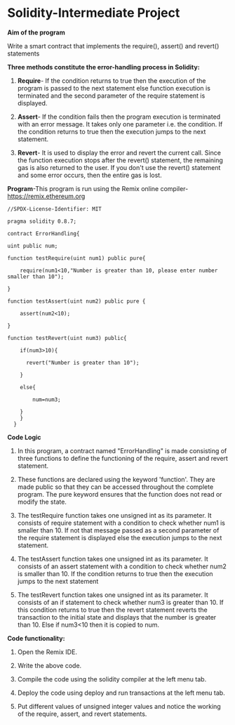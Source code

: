 # Solidity-Intermediate Project

__**Aim of the program**__

Write a smart contract that implements the require(), assert() and revert() statements

**Three methods constitute the error-handling process in Solidity:**

1. **Require**- If the condition returns to true then the execution of the program is passed to the next statement else function execution is terminated and the second parameter of the require statement is displayed.
 
 
2. **Assert**- If the condition fails then the program execution is terminated with an error message. It takes only one parameter i.e. the condition. If the condition returns to true then the execution jumps to the next statement.

 
3. **Revert**- It is used to display the error and revert the current call. Since the function execution stops after the revert() statement, the remaining gas is also returned to the user. If you don't use the revert() statement and some error occurs, then the entire gas is lost. 



**Program**-This program is run using the Remix online compiler- https://remix.ethereum.org

    //SPDX-License-Identifier: MIT

    pragma solidity 0.8.7;

    contract ErrorHandling{

    uint public num;
    
    function testRequire(uint num1) public pure{
    
        require(num1<10,"Number is greater than 10, please enter number smaller than 10");
        
    }
    
    function testAssert(uint num2) public pure {
    
        assert(num2<10);
        
    }
    
    function testRevert(uint num3) public{
    
        if(num3>10){
        
          revert("Number is greater than 10");
          
        }
        
        else{
        
            num=num3;
            
        }
        }
      }




**Code Logic**

1. In this program, a contract named "ErrorHandling" is made consisting of three functions to define the functioning of the require, assert and revert statement. 

2. These functions are declared using the keyword 'function'. They are made public so that they can be accessed throughout the complete program. The pure keyword ensures that the function does not read or modify the state.

3. The testRequire function takes one unsigned int as its parameter. It consists of require statement with a condition to check whether num1 is smaller than 10. If not that message passed as a second parameter of the require statement is displayed else the execution jumps to the next statement.

4. The testAssert function takes one unsigned int as its parameter. It consists of an assert statement with a condition to check whether num2 is smaller than 10. If the condition returns to true then the execution jumps to the next statement

5. The testRevert function takes one unsigned int as its parameter. It consists of an if statement to check whether num3 is greater than 10. If this condition returns to true then the revert statement reverts the transaction to the initial state and  displays that the number is greater than 10. Else if num3<10 then it is copied to num. 

   
**Code functionality:**

1. Open the Remix IDE.
   
2. Write the above code.
   
3. Compile the code using the solidity compiler at the left menu tab.
   
4. Deploy the code using deploy and run transactions at the left menu tab.
   
5. Put different values of  unsigned integer values and notice the working of the require, assert, and revert statements.
   
